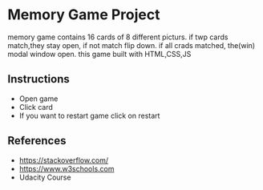 # Memory Game Project

 memory game contains 16 cards of 8 different picturs. if twp cards match,they stay open, if not match flip down.
 if all crads matched, the(win) modal window open.
this game built with HTML,CSS,JS


## Instructions
- Open game<br />
- Click card<br />
- If you want to restart game click on restart


## References
- https://stackoverflow.com/
- https://www.w3schools.com
- Udacity Course
